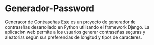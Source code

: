 # Generador-Password
Generador de Contraseñas  Este es un proyecto de generador de contraseñas desarrollado en Python utilizando el framework Django. La aplicación web permite a los usuarios generar contraseñas seguras y aleatorias según sus preferencias de longitud y tipos de caracteres.
